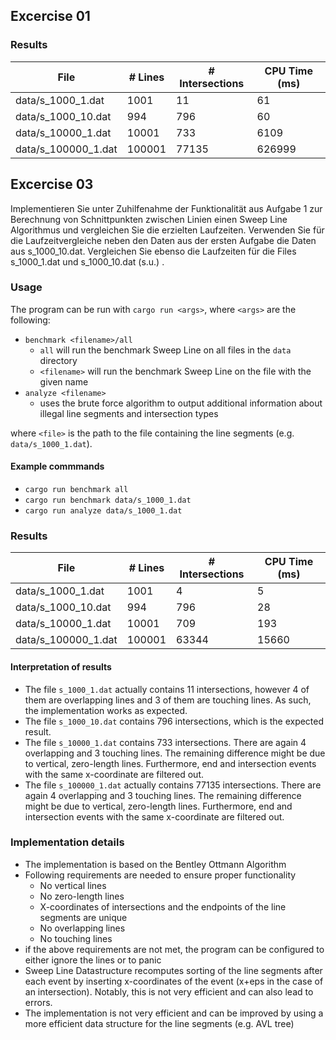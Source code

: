 ## Excercise 01
### Results
| File                 | # Lines    | # Intersections | CPU Time (ms)   |
| -------------------- | ---------- | --------------- | --------------- |
| data/s_1000_1.dat    | 1001       | 11              | 61              |
| data/s_1000_10.dat   | 994        | 796             | 60              |
| data/s_10000_1.dat   | 10001      | 733             | 6109            |
| data/s_100000_1.dat  | 100001     | 77135           | 626999          |


## Excercise 03
Implementieren Sie unter Zuhilfenahme der Funktionalität aus Aufgabe 1 zur Berechnung von Schnittpunkten zwischen Linien einen Sweep Line Algorithmus und vergleichen Sie die erzielten Laufzeiten. Verwenden Sie für die Laufzeitvergleiche neben den Daten aus der ersten Aufgabe die Daten aus s_1000_10.dat. Vergleichen Sie ebenso die Laufzeiten für die Files s_1000_1.dat und s_1000_10.dat (s.u.) .

### Usage
The program can be run with `cargo run <args>`, where `<args>` are the following:
- `benchmark <filename>/all`
    - `all` will run the benchmark Sweep Line on all files in the `data` directory
    - `<filename>` will run the benchmark Sweep Line on the file with the given name
- `analyze <filename>`
   - uses the brute force algorithm to output additional information about illegal line segments and intersection types

where `<file>` is the path to the file containing the line segments (e.g. `data/s_1000_1.dat`).

#### Example commmands
- `cargo run benchmark all`
- `cargo run benchmark data/s_1000_1.dat`
- `cargo run analyze data/s_1000_1.dat`

### Results
| File                 | # Lines    | # Intersections | CPU Time (ms)   |
| -------------------- | ---------- | --------------- | --------------- |
| data/s_1000_1.dat    | 1001       | 4               | 5               |
| data/s_1000_10.dat   | 994        | 796             | 28              |
| data/s_10000_1.dat   | 10001      | 709             | 193             |
| data/s_100000_1.dat  | 100001     | 63344           | 15660           |

#### Interpretation of results
- The file `s_1000_1.dat` actually contains 11 intersections, however 4 of them are overlapping lines and 3 of them are touching lines. As such, the implementation works as expected.
- The file `s_1000_10.dat` contains 796 intersections, which is the expected result.
- The file `s_10000_1.dat` contains 733 intersections. There are again 4 overlapping and 3 touching lines. The remaining difference might be due to vertical, zero-length lines. Furthermore, end and intersection events with the same x-coordinate are filtered out.
- The file `s_100000_1.dat` actually contains 77135 intersections. There are again 4 overlapping and 3 touching lines. The remaining difference might be due to vertical, zero-length lines. Furthermore, end and intersection events with the same x-coordinate are filtered out.

### Implementation details
- The implementation is based on the Bentley Ottmann Algorithm
- Following requirements are needed to ensure proper functionality
    - No vertical lines
    - No zero-length lines
    - X-coordinates of intersections and the endpoints of the line segments are unique
    - No overlapping lines
    - No touching lines
- if the above requirements are not met, the program can be configured to either ignore the lines or to panic
- Sweep Line Datastructure recomputes sorting of the line segments after each event by inserting x-coordinates of the event (x+eps in the case of an intersection). Notably, this is not very efficient and can also lead to errors.
- The implementation is not very efficient and can be improved by using a more efficient data structure for the line segments (e.g. AVL tree)